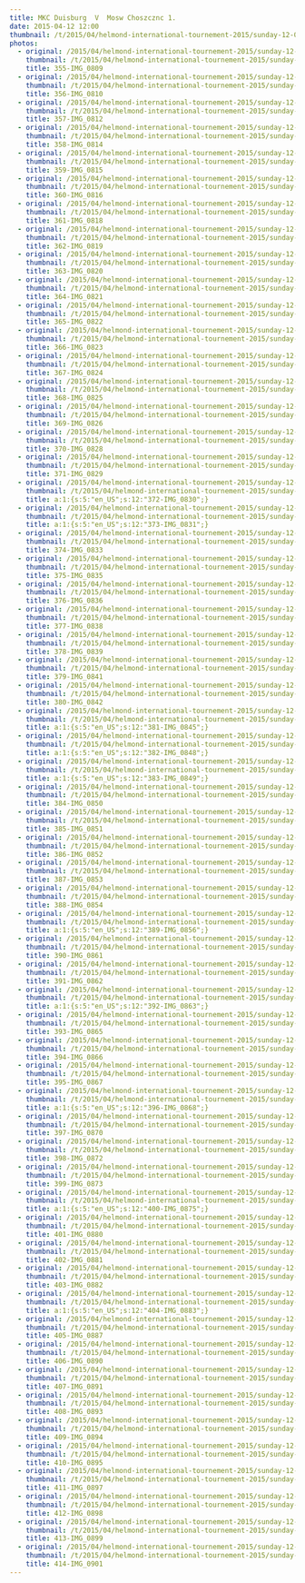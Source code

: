 ```yaml
---
title: MKC Duisburg  V  Mosw Choszcznc 1.
date: 2015-04-12 12:00
thumbnail: /t/2015/04/helmond-international-tournement-2015/sunday-12-04-2015/mkc-duisburg-v-mosw-choszcznc-1/355-img_0809.jpg
photos:
  - original: /2015/04/helmond-international-tournement-2015/sunday-12-04-2015/mkc-duisburg-v-mosw-choszcznc-1/355-img_0809.jpg
    thumbnail: /t/2015/04/helmond-international-tournement-2015/sunday-12-04-2015/mkc-duisburg-v-mosw-choszcznc-1/355-img_0809.jpg
    title: 355-IMG_0809
  - original: /2015/04/helmond-international-tournement-2015/sunday-12-04-2015/mkc-duisburg-v-mosw-choszcznc-1/356-img_0810.jpg
    thumbnail: /t/2015/04/helmond-international-tournement-2015/sunday-12-04-2015/mkc-duisburg-v-mosw-choszcznc-1/356-img_0810.jpg
    title: 356-IMG_0810
  - original: /2015/04/helmond-international-tournement-2015/sunday-12-04-2015/mkc-duisburg-v-mosw-choszcznc-1/357-img_0812.jpg
    thumbnail: /t/2015/04/helmond-international-tournement-2015/sunday-12-04-2015/mkc-duisburg-v-mosw-choszcznc-1/357-img_0812.jpg
    title: 357-IMG_0812
  - original: /2015/04/helmond-international-tournement-2015/sunday-12-04-2015/mkc-duisburg-v-mosw-choszcznc-1/358-img_0814.jpg
    thumbnail: /t/2015/04/helmond-international-tournement-2015/sunday-12-04-2015/mkc-duisburg-v-mosw-choszcznc-1/358-img_0814.jpg
    title: 358-IMG_0814
  - original: /2015/04/helmond-international-tournement-2015/sunday-12-04-2015/mkc-duisburg-v-mosw-choszcznc-1/359-img_0815.jpg
    thumbnail: /t/2015/04/helmond-international-tournement-2015/sunday-12-04-2015/mkc-duisburg-v-mosw-choszcznc-1/359-img_0815.jpg
    title: 359-IMG_0815
  - original: /2015/04/helmond-international-tournement-2015/sunday-12-04-2015/mkc-duisburg-v-mosw-choszcznc-1/360-img_0816.jpg
    thumbnail: /t/2015/04/helmond-international-tournement-2015/sunday-12-04-2015/mkc-duisburg-v-mosw-choszcznc-1/360-img_0816.jpg
    title: 360-IMG_0816
  - original: /2015/04/helmond-international-tournement-2015/sunday-12-04-2015/mkc-duisburg-v-mosw-choszcznc-1/361-img_0818.jpg
    thumbnail: /t/2015/04/helmond-international-tournement-2015/sunday-12-04-2015/mkc-duisburg-v-mosw-choszcznc-1/361-img_0818.jpg
    title: 361-IMG_0818
  - original: /2015/04/helmond-international-tournement-2015/sunday-12-04-2015/mkc-duisburg-v-mosw-choszcznc-1/362-img_0819.jpg
    thumbnail: /t/2015/04/helmond-international-tournement-2015/sunday-12-04-2015/mkc-duisburg-v-mosw-choszcznc-1/362-img_0819.jpg
    title: 362-IMG_0819
  - original: /2015/04/helmond-international-tournement-2015/sunday-12-04-2015/mkc-duisburg-v-mosw-choszcznc-1/363-img_0820.jpg
    thumbnail: /t/2015/04/helmond-international-tournement-2015/sunday-12-04-2015/mkc-duisburg-v-mosw-choszcznc-1/363-img_0820.jpg
    title: 363-IMG_0820
  - original: /2015/04/helmond-international-tournement-2015/sunday-12-04-2015/mkc-duisburg-v-mosw-choszcznc-1/364-img_0821.jpg
    thumbnail: /t/2015/04/helmond-international-tournement-2015/sunday-12-04-2015/mkc-duisburg-v-mosw-choszcznc-1/364-img_0821.jpg
    title: 364-IMG_0821
  - original: /2015/04/helmond-international-tournement-2015/sunday-12-04-2015/mkc-duisburg-v-mosw-choszcznc-1/365-img_0822.jpg
    thumbnail: /t/2015/04/helmond-international-tournement-2015/sunday-12-04-2015/mkc-duisburg-v-mosw-choszcznc-1/365-img_0822.jpg
    title: 365-IMG_0822
  - original: /2015/04/helmond-international-tournement-2015/sunday-12-04-2015/mkc-duisburg-v-mosw-choszcznc-1/366-img_0823.jpg
    thumbnail: /t/2015/04/helmond-international-tournement-2015/sunday-12-04-2015/mkc-duisburg-v-mosw-choszcznc-1/366-img_0823.jpg
    title: 366-IMG_0823
  - original: /2015/04/helmond-international-tournement-2015/sunday-12-04-2015/mkc-duisburg-v-mosw-choszcznc-1/367-img_0824.jpg
    thumbnail: /t/2015/04/helmond-international-tournement-2015/sunday-12-04-2015/mkc-duisburg-v-mosw-choszcznc-1/367-img_0824.jpg
    title: 367-IMG_0824
  - original: /2015/04/helmond-international-tournement-2015/sunday-12-04-2015/mkc-duisburg-v-mosw-choszcznc-1/368-img_0825.jpg
    thumbnail: /t/2015/04/helmond-international-tournement-2015/sunday-12-04-2015/mkc-duisburg-v-mosw-choszcznc-1/368-img_0825.jpg
    title: 368-IMG_0825
  - original: /2015/04/helmond-international-tournement-2015/sunday-12-04-2015/mkc-duisburg-v-mosw-choszcznc-1/369-img_0826.jpg
    thumbnail: /t/2015/04/helmond-international-tournement-2015/sunday-12-04-2015/mkc-duisburg-v-mosw-choszcznc-1/369-img_0826.jpg
    title: 369-IMG_0826
  - original: /2015/04/helmond-international-tournement-2015/sunday-12-04-2015/mkc-duisburg-v-mosw-choszcznc-1/370-img_0828.jpg
    thumbnail: /t/2015/04/helmond-international-tournement-2015/sunday-12-04-2015/mkc-duisburg-v-mosw-choszcznc-1/370-img_0828.jpg
    title: 370-IMG_0828
  - original: /2015/04/helmond-international-tournement-2015/sunday-12-04-2015/mkc-duisburg-v-mosw-choszcznc-1/371-img_0829.jpg
    thumbnail: /t/2015/04/helmond-international-tournement-2015/sunday-12-04-2015/mkc-duisburg-v-mosw-choszcznc-1/371-img_0829.jpg
    title: 371-IMG_0829
  - original: /2015/04/helmond-international-tournement-2015/sunday-12-04-2015/mkc-duisburg-v-mosw-choszcznc-1/372-img_0830.jpg
    thumbnail: /t/2015/04/helmond-international-tournement-2015/sunday-12-04-2015/mkc-duisburg-v-mosw-choszcznc-1/372-img_0830.jpg
    title: a:1:{s:5:"en_US";s:12:"372-IMG_0830";}
  - original: /2015/04/helmond-international-tournement-2015/sunday-12-04-2015/mkc-duisburg-v-mosw-choszcznc-1/373-img_0831.jpg
    thumbnail: /t/2015/04/helmond-international-tournement-2015/sunday-12-04-2015/mkc-duisburg-v-mosw-choszcznc-1/373-img_0831.jpg
    title: a:1:{s:5:"en_US";s:12:"373-IMG_0831";}
  - original: /2015/04/helmond-international-tournement-2015/sunday-12-04-2015/mkc-duisburg-v-mosw-choszcznc-1/374-img_0833.jpg
    thumbnail: /t/2015/04/helmond-international-tournement-2015/sunday-12-04-2015/mkc-duisburg-v-mosw-choszcznc-1/374-img_0833.jpg
    title: 374-IMG_0833
  - original: /2015/04/helmond-international-tournement-2015/sunday-12-04-2015/mkc-duisburg-v-mosw-choszcznc-1/375-img_0835.jpg
    thumbnail: /t/2015/04/helmond-international-tournement-2015/sunday-12-04-2015/mkc-duisburg-v-mosw-choszcznc-1/375-img_0835.jpg
    title: 375-IMG_0835
  - original: /2015/04/helmond-international-tournement-2015/sunday-12-04-2015/mkc-duisburg-v-mosw-choszcznc-1/376-img_0836.jpg
    thumbnail: /t/2015/04/helmond-international-tournement-2015/sunday-12-04-2015/mkc-duisburg-v-mosw-choszcznc-1/376-img_0836.jpg
    title: 376-IMG_0836
  - original: /2015/04/helmond-international-tournement-2015/sunday-12-04-2015/mkc-duisburg-v-mosw-choszcznc-1/377-img_0838.jpg
    thumbnail: /t/2015/04/helmond-international-tournement-2015/sunday-12-04-2015/mkc-duisburg-v-mosw-choszcznc-1/377-img_0838.jpg
    title: 377-IMG_0838
  - original: /2015/04/helmond-international-tournement-2015/sunday-12-04-2015/mkc-duisburg-v-mosw-choszcznc-1/378-img_0839.jpg
    thumbnail: /t/2015/04/helmond-international-tournement-2015/sunday-12-04-2015/mkc-duisburg-v-mosw-choszcznc-1/378-img_0839.jpg
    title: 378-IMG_0839
  - original: /2015/04/helmond-international-tournement-2015/sunday-12-04-2015/mkc-duisburg-v-mosw-choszcznc-1/379-img_0841.jpg
    thumbnail: /t/2015/04/helmond-international-tournement-2015/sunday-12-04-2015/mkc-duisburg-v-mosw-choszcznc-1/379-img_0841.jpg
    title: 379-IMG_0841
  - original: /2015/04/helmond-international-tournement-2015/sunday-12-04-2015/mkc-duisburg-v-mosw-choszcznc-1/380-img_0842.jpg
    thumbnail: /t/2015/04/helmond-international-tournement-2015/sunday-12-04-2015/mkc-duisburg-v-mosw-choszcznc-1/380-img_0842.jpg
    title: 380-IMG_0842
  - original: /2015/04/helmond-international-tournement-2015/sunday-12-04-2015/mkc-duisburg-v-mosw-choszcznc-1/381-img_0845.jpg
    thumbnail: /t/2015/04/helmond-international-tournement-2015/sunday-12-04-2015/mkc-duisburg-v-mosw-choszcznc-1/381-img_0845.jpg
    title: a:1:{s:5:"en_US";s:12:"381-IMG_0845";}
  - original: /2015/04/helmond-international-tournement-2015/sunday-12-04-2015/mkc-duisburg-v-mosw-choszcznc-1/382-img_0848.jpg
    thumbnail: /t/2015/04/helmond-international-tournement-2015/sunday-12-04-2015/mkc-duisburg-v-mosw-choszcznc-1/382-img_0848.jpg
    title: a:1:{s:5:"en_US";s:12:"382-IMG_0848";}
  - original: /2015/04/helmond-international-tournement-2015/sunday-12-04-2015/mkc-duisburg-v-mosw-choszcznc-1/383-img_0849.jpg
    thumbnail: /t/2015/04/helmond-international-tournement-2015/sunday-12-04-2015/mkc-duisburg-v-mosw-choszcznc-1/383-img_0849.jpg
    title: a:1:{s:5:"en_US";s:12:"383-IMG_0849";}
  - original: /2015/04/helmond-international-tournement-2015/sunday-12-04-2015/mkc-duisburg-v-mosw-choszcznc-1/384-img_0850.jpg
    thumbnail: /t/2015/04/helmond-international-tournement-2015/sunday-12-04-2015/mkc-duisburg-v-mosw-choszcznc-1/384-img_0850.jpg
    title: 384-IMG_0850
  - original: /2015/04/helmond-international-tournement-2015/sunday-12-04-2015/mkc-duisburg-v-mosw-choszcznc-1/385-img_0851.jpg
    thumbnail: /t/2015/04/helmond-international-tournement-2015/sunday-12-04-2015/mkc-duisburg-v-mosw-choszcznc-1/385-img_0851.jpg
    title: 385-IMG_0851
  - original: /2015/04/helmond-international-tournement-2015/sunday-12-04-2015/mkc-duisburg-v-mosw-choszcznc-1/386-img_0852.jpg
    thumbnail: /t/2015/04/helmond-international-tournement-2015/sunday-12-04-2015/mkc-duisburg-v-mosw-choszcznc-1/386-img_0852.jpg
    title: 386-IMG_0852
  - original: /2015/04/helmond-international-tournement-2015/sunday-12-04-2015/mkc-duisburg-v-mosw-choszcznc-1/387-img_0853.jpg
    thumbnail: /t/2015/04/helmond-international-tournement-2015/sunday-12-04-2015/mkc-duisburg-v-mosw-choszcznc-1/387-img_0853.jpg
    title: 387-IMG_0853
  - original: /2015/04/helmond-international-tournement-2015/sunday-12-04-2015/mkc-duisburg-v-mosw-choszcznc-1/388-img_0854.jpg
    thumbnail: /t/2015/04/helmond-international-tournement-2015/sunday-12-04-2015/mkc-duisburg-v-mosw-choszcznc-1/388-img_0854.jpg
    title: 388-IMG_0854
  - original: /2015/04/helmond-international-tournement-2015/sunday-12-04-2015/mkc-duisburg-v-mosw-choszcznc-1/389-img_0856.jpg
    thumbnail: /t/2015/04/helmond-international-tournement-2015/sunday-12-04-2015/mkc-duisburg-v-mosw-choszcznc-1/389-img_0856.jpg
    title: a:1:{s:5:"en_US";s:12:"389-IMG_0856";}
  - original: /2015/04/helmond-international-tournement-2015/sunday-12-04-2015/mkc-duisburg-v-mosw-choszcznc-1/390-img_0861.jpg
    thumbnail: /t/2015/04/helmond-international-tournement-2015/sunday-12-04-2015/mkc-duisburg-v-mosw-choszcznc-1/390-img_0861.jpg
    title: 390-IMG_0861
  - original: /2015/04/helmond-international-tournement-2015/sunday-12-04-2015/mkc-duisburg-v-mosw-choszcznc-1/391-img_0862.jpg
    thumbnail: /t/2015/04/helmond-international-tournement-2015/sunday-12-04-2015/mkc-duisburg-v-mosw-choszcznc-1/391-img_0862.jpg
    title: 391-IMG_0862
  - original: /2015/04/helmond-international-tournement-2015/sunday-12-04-2015/mkc-duisburg-v-mosw-choszcznc-1/392-img_0863.jpg
    thumbnail: /t/2015/04/helmond-international-tournement-2015/sunday-12-04-2015/mkc-duisburg-v-mosw-choszcznc-1/392-img_0863.jpg
    title: a:1:{s:5:"en_US";s:12:"392-IMG_0863";}
  - original: /2015/04/helmond-international-tournement-2015/sunday-12-04-2015/mkc-duisburg-v-mosw-choszcznc-1/393-img_0865.jpg
    thumbnail: /t/2015/04/helmond-international-tournement-2015/sunday-12-04-2015/mkc-duisburg-v-mosw-choszcznc-1/393-img_0865.jpg
    title: 393-IMG_0865
  - original: /2015/04/helmond-international-tournement-2015/sunday-12-04-2015/mkc-duisburg-v-mosw-choszcznc-1/394-img_0866.jpg
    thumbnail: /t/2015/04/helmond-international-tournement-2015/sunday-12-04-2015/mkc-duisburg-v-mosw-choszcznc-1/394-img_0866.jpg
    title: 394-IMG_0866
  - original: /2015/04/helmond-international-tournement-2015/sunday-12-04-2015/mkc-duisburg-v-mosw-choszcznc-1/395-img_0867.jpg
    thumbnail: /t/2015/04/helmond-international-tournement-2015/sunday-12-04-2015/mkc-duisburg-v-mosw-choszcznc-1/395-img_0867.jpg
    title: 395-IMG_0867
  - original: /2015/04/helmond-international-tournement-2015/sunday-12-04-2015/mkc-duisburg-v-mosw-choszcznc-1/396-img_0868.jpg
    thumbnail: /t/2015/04/helmond-international-tournement-2015/sunday-12-04-2015/mkc-duisburg-v-mosw-choszcznc-1/396-img_0868.jpg
    title: a:1:{s:5:"en_US";s:12:"396-IMG_0868";}
  - original: /2015/04/helmond-international-tournement-2015/sunday-12-04-2015/mkc-duisburg-v-mosw-choszcznc-1/397-img_0870.jpg
    thumbnail: /t/2015/04/helmond-international-tournement-2015/sunday-12-04-2015/mkc-duisburg-v-mosw-choszcznc-1/397-img_0870.jpg
    title: 397-IMG_0870
  - original: /2015/04/helmond-international-tournement-2015/sunday-12-04-2015/mkc-duisburg-v-mosw-choszcznc-1/398-img_0872.jpg
    thumbnail: /t/2015/04/helmond-international-tournement-2015/sunday-12-04-2015/mkc-duisburg-v-mosw-choszcznc-1/398-img_0872.jpg
    title: 398-IMG_0872
  - original: /2015/04/helmond-international-tournement-2015/sunday-12-04-2015/mkc-duisburg-v-mosw-choszcznc-1/399-img_0873.jpg
    thumbnail: /t/2015/04/helmond-international-tournement-2015/sunday-12-04-2015/mkc-duisburg-v-mosw-choszcznc-1/399-img_0873.jpg
    title: 399-IMG_0873
  - original: /2015/04/helmond-international-tournement-2015/sunday-12-04-2015/mkc-duisburg-v-mosw-choszcznc-1/400-img_0875.jpg
    thumbnail: /t/2015/04/helmond-international-tournement-2015/sunday-12-04-2015/mkc-duisburg-v-mosw-choszcznc-1/400-img_0875.jpg
    title: a:1:{s:5:"en_US";s:12:"400-IMG_0875";}
  - original: /2015/04/helmond-international-tournement-2015/sunday-12-04-2015/mkc-duisburg-v-mosw-choszcznc-1/401-img_0880.jpg
    thumbnail: /t/2015/04/helmond-international-tournement-2015/sunday-12-04-2015/mkc-duisburg-v-mosw-choszcznc-1/401-img_0880.jpg
    title: 401-IMG_0880
  - original: /2015/04/helmond-international-tournement-2015/sunday-12-04-2015/mkc-duisburg-v-mosw-choszcznc-1/402-img_0881.jpg
    thumbnail: /t/2015/04/helmond-international-tournement-2015/sunday-12-04-2015/mkc-duisburg-v-mosw-choszcznc-1/402-img_0881.jpg
    title: 402-IMG_0881
  - original: /2015/04/helmond-international-tournement-2015/sunday-12-04-2015/mkc-duisburg-v-mosw-choszcznc-1/403-img_0882.jpg
    thumbnail: /t/2015/04/helmond-international-tournement-2015/sunday-12-04-2015/mkc-duisburg-v-mosw-choszcznc-1/403-img_0882.jpg
    title: 403-IMG_0882
  - original: /2015/04/helmond-international-tournement-2015/sunday-12-04-2015/mkc-duisburg-v-mosw-choszcznc-1/404-img_0883.jpg
    thumbnail: /t/2015/04/helmond-international-tournement-2015/sunday-12-04-2015/mkc-duisburg-v-mosw-choszcznc-1/404-img_0883.jpg
    title: a:1:{s:5:"en_US";s:12:"404-IMG_0883";}
  - original: /2015/04/helmond-international-tournement-2015/sunday-12-04-2015/mkc-duisburg-v-mosw-choszcznc-1/405-img_0887.jpg
    thumbnail: /t/2015/04/helmond-international-tournement-2015/sunday-12-04-2015/mkc-duisburg-v-mosw-choszcznc-1/405-img_0887.jpg
    title: 405-IMG_0887
  - original: /2015/04/helmond-international-tournement-2015/sunday-12-04-2015/mkc-duisburg-v-mosw-choszcznc-1/406-img_0890.jpg
    thumbnail: /t/2015/04/helmond-international-tournement-2015/sunday-12-04-2015/mkc-duisburg-v-mosw-choszcznc-1/406-img_0890.jpg
    title: 406-IMG_0890
  - original: /2015/04/helmond-international-tournement-2015/sunday-12-04-2015/mkc-duisburg-v-mosw-choszcznc-1/407-img_0891.jpg
    thumbnail: /t/2015/04/helmond-international-tournement-2015/sunday-12-04-2015/mkc-duisburg-v-mosw-choszcznc-1/407-img_0891.jpg
    title: 407-IMG_0891
  - original: /2015/04/helmond-international-tournement-2015/sunday-12-04-2015/mkc-duisburg-v-mosw-choszcznc-1/408-img_0893.jpg
    thumbnail: /t/2015/04/helmond-international-tournement-2015/sunday-12-04-2015/mkc-duisburg-v-mosw-choszcznc-1/408-img_0893.jpg
    title: 408-IMG_0893
  - original: /2015/04/helmond-international-tournement-2015/sunday-12-04-2015/mkc-duisburg-v-mosw-choszcznc-1/409-img_0894.jpg
    thumbnail: /t/2015/04/helmond-international-tournement-2015/sunday-12-04-2015/mkc-duisburg-v-mosw-choszcznc-1/409-img_0894.jpg
    title: 409-IMG_0894
  - original: /2015/04/helmond-international-tournement-2015/sunday-12-04-2015/mkc-duisburg-v-mosw-choszcznc-1/410-img_0895.jpg
    thumbnail: /t/2015/04/helmond-international-tournement-2015/sunday-12-04-2015/mkc-duisburg-v-mosw-choszcznc-1/410-img_0895.jpg
    title: 410-IMG_0895
  - original: /2015/04/helmond-international-tournement-2015/sunday-12-04-2015/mkc-duisburg-v-mosw-choszcznc-1/411-img_0897.jpg
    thumbnail: /t/2015/04/helmond-international-tournement-2015/sunday-12-04-2015/mkc-duisburg-v-mosw-choszcznc-1/411-img_0897.jpg
    title: 411-IMG_0897
  - original: /2015/04/helmond-international-tournement-2015/sunday-12-04-2015/mkc-duisburg-v-mosw-choszcznc-1/412-img_0898.jpg
    thumbnail: /t/2015/04/helmond-international-tournement-2015/sunday-12-04-2015/mkc-duisburg-v-mosw-choszcznc-1/412-img_0898.jpg
    title: 412-IMG_0898
  - original: /2015/04/helmond-international-tournement-2015/sunday-12-04-2015/mkc-duisburg-v-mosw-choszcznc-1/413-img_0899.jpg
    thumbnail: /t/2015/04/helmond-international-tournement-2015/sunday-12-04-2015/mkc-duisburg-v-mosw-choszcznc-1/413-img_0899.jpg
    title: 413-IMG_0899
  - original: /2015/04/helmond-international-tournement-2015/sunday-12-04-2015/mkc-duisburg-v-mosw-choszcznc-1/414-img_0901.jpg
    thumbnail: /t/2015/04/helmond-international-tournement-2015/sunday-12-04-2015/mkc-duisburg-v-mosw-choszcznc-1/414-img_0901.jpg
    title: 414-IMG_0901
---
```

